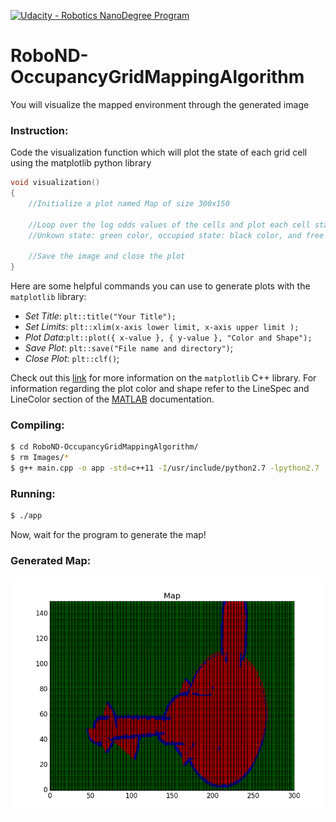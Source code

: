 [![Udacity - Robotics NanoDegree Program](https://s3-us-west-1.amazonaws.com/udacity-robotics/Extra+Images/RoboND_flag.png)](https://www.udacity.com/robotics)

# RoboND-OccupancyGridMappingAlgorithm
You will visualize the mapped environment through the generated image

### Instruction:
Code the visualization function which will plot the state of each grid cell using the matplotlib python library
``` C++
void visualization()
{
    //Initialize a plot named Map of size 300x150
    
    //Loop over the log odds values of the cells and plot each cell state. 
    //Unkown state: green color, occupied state: black color, and free state: red color 
    
    //Save the image and close the plot 
}
```
Here are some helpful commands you can use to generate plots with the `matplotlib` library:
* *Set Title*: `plt::title("Your Title");`
* *Set Limits*: `plt::xlim(x-axis lower limit, x-axis upper limit );`
* *Plot Data*:`plt::plot({ x-value }, { y-value }, "Color and Shape");`
* *Save Plot*: `plt::save("File name and directory")`;
* *Close Plot*:   `plt::clf()`;

Check out this [link](https://github.com/lava/matplotlib-cpp) for more information on the `matplotlib` C++ library. For information regarding the plot color and shape refer to the LineSpec and LineColor section of the [MATLAB](https://www.mathworks.com/help/matlab/ref/plot.html?requestedDomain=true) documentation. 

### Compiling:
```sh
$ cd RoboND-OccupancyGridMappingAlgorithm/
$ rm Images/*
$ g++ main.cpp -o app -std=c++11 -I/usr/include/python2.7 -lpython2.7
```

### Running:
```sh
$ ./app
```

Now, wait for the program to generate the map!

### Generated Map:

![alt text](Images/Map.png)

